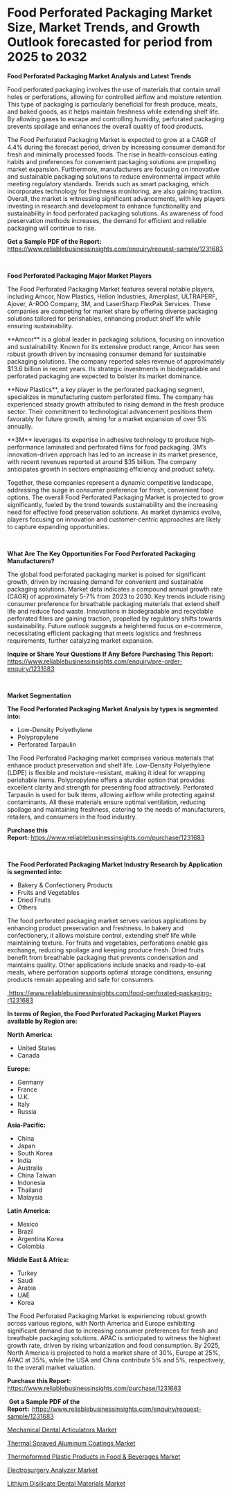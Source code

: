 <p><h1>Food Perforated Packaging Market Size, Market Trends, and Growth Outlook forecasted for period from 2025 to 2032</h1></p><p><strong>Food Perforated Packaging Market Analysis and Latest Trends</strong></p>
<p><p>Food perforated packaging involves the use of materials that contain small holes or perforations, allowing for controlled airflow and moisture retention. This type of packaging is particularly beneficial for fresh produce, meats, and baked goods, as it helps maintain freshness while extending shelf life. By allowing gases to escape and controlling humidity, perforated packaging prevents spoilage and enhances the overall quality of food products.</p><p>The Food Perforated Packaging Market is expected to grow at a CAGR of 4.4% during the forecast period, driven by increasing consumer demand for fresh and minimally processed foods. The rise in health-conscious eating habits and preferences for convenient packaging solutions are propelling market expansion. Furthermore, manufacturers are focusing on innovative and sustainable packaging solutions to reduce environmental impact while meeting regulatory standards. Trends such as smart packaging, which incorporates technology for freshness monitoring, are also gaining traction. Overall, the market is witnessing significant advancements, with key players investing in research and development to enhance functionality and sustainability in food perforated packaging solutions. As awareness of food preservation methods increases, the demand for efficient and reliable packaging will continue to rise.</p></p>
<p><strong>Get a Sample PDF of the Report:&nbsp;</strong> <a href="https://www.reliablebusinessinsights.com/enquiry/request-sample/1231683?utm_campaign=1138&utm_medium=2&utm_source=Github&utm_content=ia&utm_term=02022025&utm_id=food-perforated-packaging">https://www.reliablebusinessinsights.com/enquiry/request-sample/1231683</a></p>
<p>&nbsp;</p>
<p><strong>Food Perforated Packaging Major Market Players</strong></p>
<p><p>The Food Perforated Packaging Market features several notable players, including Amcor, Now Plastics, Helion Industries, Amerplast, ULTRAPERF, Ajover, A-ROO Company, 3M, and LaserSharp FlexPak Services. These companies are competing for market share by offering diverse packaging solutions tailored for perishables, enhancing product shelf life while ensuring sustainability.</p><p>**Amcor** is a global leader in packaging solutions, focusing on innovation and sustainability. Known for its extensive product range, Amcor has seen robust growth driven by increasing consumer demand for sustainable packaging solutions. The company reported sales revenue of approximately $13.6 billion in recent years. Its strategic investments in biodegradable and perforated packaging are expected to bolster its market dominance.</p><p>**Now Plastics**, a key player in the perforated packaging segment, specializes in manufacturing custom perforated films. The company has experienced steady growth attributed to rising demand in the fresh produce sector. Their commitment to technological advancement positions them favorably for future growth, aiming for a market expansion of over 5% annually.</p><p>**3M** leverages its expertise in adhesive technology to produce high-performance laminated and perforated films for food packaging. 3M’s innovation-driven approach has led to an increase in its market presence, with recent revenues reported at around $35 billion. The company anticipates growth in sectors emphasizing efficiency and product safety.</p><p>Together, these companies represent a dynamic competitive landscape, addressing the surge in consumer preference for fresh, convenient food options. The overall Food Perforated Packaging Market is projected to grow significantly, fueled by the trend towards sustainability and the increasing need for effective food preservation solutions. As market dynamics evolve, players focusing on innovation and customer-centric approaches are likely to capture expanding opportunities.</p></p>
<p>&nbsp;</p>
<p><strong>What Are The Key Opportunities For Food Perforated Packaging Manufacturers?</strong></p>
<p><p>The global food perforated packaging market is poised for significant growth, driven by increasing demand for convenient and sustainable packaging solutions. Market data indicates a compound annual growth rate (CAGR) of approximately 5-7% from 2023 to 2030. Key trends include rising consumer preference for breathable packaging materials that extend shelf life and reduce food waste. Innovations in biodegradable and recyclable perforated films are gaining traction, propelled by regulatory shifts towards sustainability. Future outlook suggests a heightened focus on e-commerce, necessitating efficient packaging that meets logistics and freshness requirements, further catalyzing market expansion.</p></p>
<p><strong>Inquire or Share Your Questions If Any Before Purchasing This Report:</strong> <a href="https://www.reliablebusinessinsights.com/enquiry/pre-order-enquiry/1231683?utm_campaign=1138&utm_medium=2&utm_source=Github&utm_content=ia&utm_term=02022025&utm_id=food-perforated-packaging">https://www.reliablebusinessinsights.com/enquiry/pre-order-enquiry/1231683</a></p>
<p>&nbsp;</p>
<p><strong>Market Segmentation</strong></p>
<p><strong>The Food Perforated Packaging Market Analysis by types is segmented into:</strong></p>
<p><ul><li>Low-Density Polyethylene</li><li>Polypropylene</li><li>Perforated Tarpaulin</li></ul></p>
<p><p>The Food Perforated Packaging market comprises various materials that enhance product preservation and shelf life. Low-Density Polyethylene (LDPE) is flexible and moisture-resistant, making it ideal for wrapping perishable items. Polypropylene offers a sturdier option that provides excellent clarity and strength for presenting food attractively. Perforated Tarpaulin is used for bulk items, allowing airflow while protecting against contaminants. All these materials ensure optimal ventilation, reducing spoilage and maintaining freshness, catering to the needs of manufacturers, retailers, and consumers in the food industry.</p></p>
<p><strong>Purchase this Report:&nbsp;</strong><a href="https://www.reliablebusinessinsights.com/purchase/1231683?utm_campaign=1138&utm_medium=2&utm_source=Github&utm_content=ia&utm_term=02022025&utm_id=food-perforated-packaging">https://www.reliablebusinessinsights.com/purchase/1231683</a></p>
<p>&nbsp;</p>
<p><strong>The Food Perforated Packaging Market Industry Research by Application is segmented into:</strong></p>
<p><ul><li>Bakery & Confectionery Products</li><li>Fruits and Vegetables</li><li>Dried Fruits</li><li>Others</li></ul></p>
<p><p>The food perforated packaging market serves various applications by enhancing product preservation and freshness. In bakery and confectionery, it allows moisture control, extending shelf life while maintaining texture. For fruits and vegetables, perforations enable gas exchange, reducing spoilage and keeping produce fresh. Dried fruits benefit from breathable packaging that prevents condensation and maintains quality. Other applications include snacks and ready-to-eat meals, where perforation supports optimal storage conditions, ensuring products remain appealing and safe for consumers.</p></p>
<p><a href="https://www.reliablebusinessinsights.com/food-perforated-packaging-r1231683?utm_campaign=1138&utm_medium=2&utm_source=Github&utm_content=ia&utm_term=02022025&utm_id=food-perforated-packaging">&nbsp;https://www.reliablebusinessinsights.com/food-perforated-packaging-r1231683</a></p>
<p><strong>In terms of Region, the Food Perforated Packaging Market Players available by Region are:</strong></p>
<p>
    <p> <strong> North America: </strong>
        <ul>
            <li>United States</li>
            <li>Canada</li>
        </ul>
        </p> 
    <p> <strong> Europe: </strong>
        <ul>
            <li>Germany</li>
            <li>France</li>
            <li>U.K.</li>
            <li>Italy</li>
            <li>Russia</li>
        </ul>
        </p> 
    <p> <strong> Asia-Pacific: </strong>
        <ul>
            <li>China</li>
            <li>Japan</li>
            <li>South Korea</li>
            <li>India</li>
            <li>Australia</li>
            <li>China Taiwan</li>
            <li>Indonesia</li>
            <li>Thailand</li>
            <li>Malaysia</li>
        </ul>
        </p> 
    <p> <strong> Latin America: </strong>
        <ul>
            <li>Mexico</li>
            <li>Brazil</li>
            <li>Argentina Korea</li>
            <li>Colombia</li>
        </ul>
        </p> 
    <p> <strong> Middle East & Africa: </strong>
        <ul>
            <li>Turkey</li>
            <li>Saudi</li>
            <li>Arabia</li>
            <li>UAE</li>
            <li>Korea</li>
        </ul>
    </p>
    </p>
<p><p>The Food Perforated Packaging Market is experiencing robust growth across various regions, with North America and Europe exhibiting significant demand due to increasing consumer preferences for fresh and breathable packaging solutions. APAC is anticipated to witness the highest growth rate, driven by rising urbanization and food consumption. By 2025, North America is projected to hold a market share of 30%, Europe at 25%, APAC at 35%, while the USA and China contribute 5% and 5%, respectively, to the overall market valuation.</p></p>
<p><strong>Purchase this Report: </strong><a href="https://www.reliablebusinessinsights.com/purchase/1231683?utm_campaign=1138&utm_medium=2&utm_source=Github&utm_content=ia&utm_term=02022025&utm_id=food-perforated-packaging">https://www.reliablebusinessinsights.com/purchase/1231683</a></p>
<p>&nbsp;<strong>Get a Sample PDF of the Report:&nbsp;&nbsp;</strong><a href="https://www.reliablebusinessinsights.com/enquiry/request-sample/1231683?utm_campaign=1138&utm_medium=2&utm_source=Github&utm_content=ia&utm_term=02022025&utm_id=food-perforated-packaging">https://www.reliablebusinessinsights.com/enquiry/request-sample/1231683</a></p>
<p><strong></strong></p>
<p><p><a href="https://www.linkedin.com/pulse/mechanical-dental-articulators-market-trends-revenue-oholc?utm_campaign=1138&utm_medium=2&utm_source=Github&utm_content=ia&utm_term=02022025&utm_id=food-perforated-packaging">Mechanical Dental Articulators Market</a></p><p><a href="https://github.com/rashkaeduzor/Market-Research-Report-List-1/blob/main/thermal-sprayed-aluminum-coatings-market.md?utm_campaign=1138&utm_medium=2&utm_source=Github&utm_content=ia&utm_term=02022025&utm_id=food-perforated-packaging">Thermal Sprayed Aluminum Coatings Market</a></p><p><a href="https://github.com/abedlagagica4/Market-Research-Report-List-1/blob/main/thermoformed-plastic-products-in-food-beverages-market.md?utm_campaign=1138&utm_medium=2&utm_source=Github&utm_content=ia&utm_term=02022025&utm_id=food-perforated-packaging">Thermoformed Plastic Products in Food & Beverages Market</a></p><p><a href="https://www.linkedin.com/pulse/electrosurgery-analyzer-market-trends-2025-2032-detailed-xsucf?utm_campaign=1138&utm_medium=2&utm_source=Github&utm_content=ia&utm_term=02022025&utm_id=food-perforated-packaging">Electrosurgery Analyzer Market</a></p><p><a href="https://www.linkedin.com/pulse/whats-driving-lithium-disilicate-dental-materials-qccmc?utm_campaign=1138&utm_medium=2&utm_source=Github&utm_content=ia&utm_term=02022025&utm_id=food-perforated-packaging">Lithium Disilicate Dental Materials Market</a></p></p>